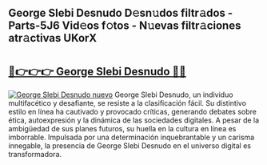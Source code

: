 ## George Slebi Desnudo D𝚎sn𝚞dos filtr𝚊dos - Parts-5J6 Vid𝚎os f𝚘tos - N𝚞evas filtr𝚊ciones atr𝚊ctivas UKorX

# <h2><a href="http://mb62tn.tromn.icu/?c=George+Slebi+Desnudo">🔗👉👉👉 George Slebi Desnudo 🔗🔗</a></h2>

[![George Slebi Desnudo nuevo](https://i.imgur.com/pEAQMta.gif)](http://mb62tn.tromn.icu/?c=George+Slebi+Desnudo)
George Slebi Desnudo, un individuo multifacético y desafiante, se resiste a la clasificación fácil. Su distintivo estilo en línea ha cautivado y provocado críticas, generando debates sobre ética, autoexpresión y la dinámica de las sociedades digitales. A pesar de la ambigüedad de sus planes futuros, su huella en la cultura en línea es imborrable. Impulsada por una determinación inquebrantable y un carisma innegable, la presencia de George Slebi Desnudo en el universo digital es transformadora.
